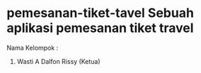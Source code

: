 pemesanan-tiket-tavel
Sebuah aplikasi pemesanan tiket travel
===============================================================================
Nama Kelompok :

1. Wasti A Dalfon Rissy (Ketua)

